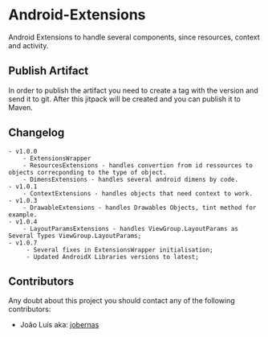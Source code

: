 # Android-Extensions
Android Extensions to handle several components, since resources, context and activity.

## Publish Artifact
In order to publish the artifact you need to create a tag with the version and send it to git.
After this jitpack will be created and you can publish it to Maven.

## Changelog
    - v1.0.0
        - ExtensionsWrapper
        - ResourcesExtensions - handles convertion from id ressources to objects correcponding to the type of object.
        - DimensExtensions - handles several android dimens by code.
    - v1.0.1
        - ContextExtensions - handles objects that need context to work.
    - v1.0.3
        - DrawableExtensions - handles Drawables Objects, tint method for example.
    - v1.0.4
        - LayoutParamsExtensions - handles ViewGroup.LayoutParams as Several Types ViewGroup.LayoutParams;
    - v1.0.7
         - Several fixes in ExtensionsWrapper initialisation;
         - Updated AndroidX Libraries versions to latest;


## Contributors
Any doubt about this project you should contact any of the following contributors:
- João Luís aka: [jobernas](https://github.com/jobernas)
